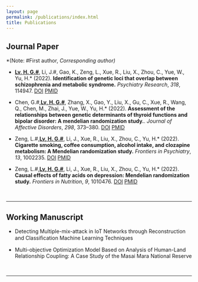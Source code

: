 ```yaml
---
layout: page
permalink: /publications/index.html
title: Publications
---
```




## Journal Paper

*(Note: #First author, *Corresponding author)*

- **<u>Lv, H. G.#</u>**, Li, J.#, Gao, K., Zeng, L., Xue, R., Liu, X., Zhou, C., Yue, W., Yu, H.* (2022). **Identification of genetic loci that overlap between schizophrenia and metabolic syndrome.** *Psychiatry Research*, *318*, 114947. [DOI](https://doi.org/10.1016/j.psychres.2022.114947) [PMID](https://pubmed.ncbi.nlm.nih.gov/36399892/)

- Chen, G.#,**<u>Lv, H. G.#</u>**, Zhang, X., Gao, Y., Liu, X., Gu, C., Xue, R., Wang, Q., Chen, M., Zhai, J., Yue, W., Yu, H.* (2022). **Assessment of the relationships between genetic determinants of thyroid functions and bipolar disorder: A mendelian randomization study.**. *Journal of Affective Disorders*, *298*, 373–380. [DOI](https://doi.org/10.1016/j.jad.2021.10.101) [PMID](https://pubmed.ncbi.nlm.nih.gov/34728293/)

- Zeng, L.#,**<u>Lv, H. G.#</u>**, Li, J., Xue, R., Liu, X., Zhou, C., Yu, H.* (2022). **Cigarette smoking, coffee consumption, alcohol intake, and clozapine metabolism: A Mendelian randomization study.** *Frontiers in Psychiatry*, *13*, 1002235. [DOI](https://doi.org/10.3389/fpsyt.2022.1002235) [PMID](https://pubmed.ncbi.nlm.nih.gov/36245885/)

- Zeng, L.#,**<u>Lv, H. G.#</u>**, Li, J., Xue, R., Liu, X., Zhou, C., Yu, H.* (2022). **Causal effects of fatty acids on depression: Mendelian randomization study.** *Frontiers in Nutrition*, *9*, 1010476. [DOI](https://doi.org/10.3389/fnut.2022.1010476) [PMID](https://pubmed.ncbi.nlm.nih.gov/36562041/)

  <br>

---

## Working Manuscript

- Detecting Multiple-mix-attack in IoT Networks through Reconstruction and Classiﬁcation Machine Learning Techniques<br>

- Multi-objective Optimization Model Based on Analysis of Human-Land Relationship Coupling: A Case Study of the Masai Mara National Reserve<br>

  <br>

---

  <br>

